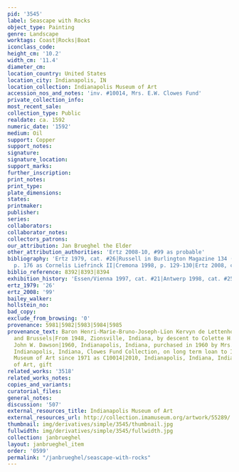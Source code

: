 ```yaml
---
pid: '3545'
label: Seascape with Rocks
object_type: Painting
genre: Landscape
worktags: Coast|Rocks|Boat
iconclass_code:
height_cm: '10.2'
width_cm: '11.4'
diameter_cm:
location_country: United States
location_city: Indianapolis, IN
location_collection: Indianapolis Museum of Art
accession_nos_and_notes: 'inv. #10014, Mrs. E.W. Clowes Fund'
private_collection_info:
most_recent_sale:
collection_type: Public
realdate: ca. 1592
numeric_date: '1592'
medium: Oil
support: Copper
support_notes:
signature:
signature_location:
support_marks:
further_inscription:
print_notes:
print_type:
plate_dimensions:
states:
printmaker:
publisher:
series:
collaborators:
collaborator_notes:
collectors_patrons:
our_attribution: Jan Brueghel the Elder
other_attribution_authorities: 'Ertz 2008-10, #99 as probable'
bibliography: 'Ertz 1979, cat. #26|Russell in Burlington Magazine 134 (March 1992),
  p. 176 as Cornelis Liefrinck II|Cremona 1998, p. 129-130|Ertz 2008, cat. #99'
biblio_reference: 8392|8393|8394
exhibition_history: 'Essen/Vienna 1997, cat. #21|Antwerp 1998, cat. #25'
ertz_1979: '26'
ertz_2008: '99'
bailey_walker:
hollstein_no:
bad_copy:
exclude_from_browsing: '0'
provenance: 5981|5982|5983|5984|5985
provenance_text: Baron Henri-Marie-Bruno-Joseph-Lïon Kervyn de Lettenhove, St. Michel-lez-Bruges
  and Brussels|From 1948, Zionsville, Indiana, by descent to Colette H. Dawson, Mrs.
  John W. Dawson|1960, Indianapolis, Indiana, purchased in 1960 by Mrs. G.H.A. Clowes|1967-2010,
  Indianapolis, Indiana, Clowes Fund Collection, on long term loan to Indianapolis
  Museum of Art since 1971 as C10014|2010, Indianapolis, Indiana, Indianapolis Museum
  of Art, gift
related_works: '3518'
related_works_notes:
copies_and_variants:
curatorial_files:
general_notes:
discussion: '507'
external_resources_title: Indianapolis Museum of Art
external_resources_url: http://collection.imamuseum.org/artwork/55289/
thumbnail: img/derivatives/simple/3545/thumbnail.jpg
fullwidth: img/derivatives/simple/3545/fullwidth.jpg
collection: janbrueghel
layout: janbrueghel_item
order: '0599'
permalink: "/janbrueghel/seascape-with-rocks"
---
```

